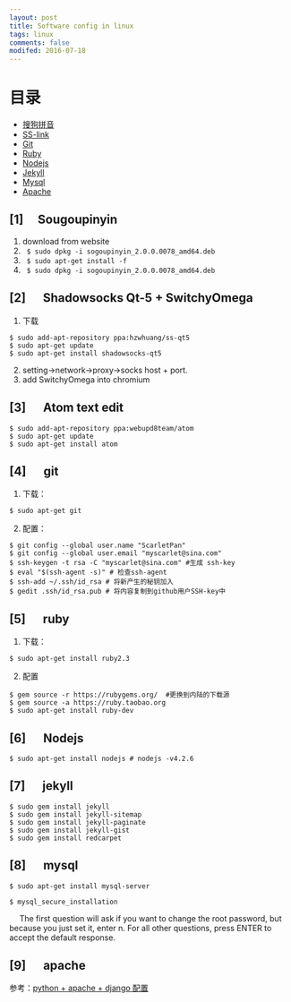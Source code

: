 ```yaml
---
layout: post
title: Software config in linux
tags: linux
comments: false
modifed: 2016-07-18
---
```


# 目录

* [搜狗拼音](#1)
* [SS-link](#2)
* [Git](#4)
* [Ruby](#5)
* [Nodejs](#6)
* [Jekyll](#7)
* [Mysql](#8)
* [Apache](#9)


### <h2 id="1"> [1] &emsp;Sougoupinyin</h2>
1. download from website
2. ``` $ sudo dpkg -i sogoupinyin_2.0.0.0078_amd64.deb```
3. ``` $ sudo apt-get install -f```
4. ``` $ sudo dpkg -i sogoupinyin_2.0.0.0078_amd64.deb```

### <h2 id="2"> [2] &emsp; Shadowsocks Qt-5 + SwitchyOmega</h2>
1. 下载

```
$ sudo add-apt-repository ppa:hzwhuang/ss-qt5
$ sudo apt-get update
$ sudo apt-get install shadowsocks-qt5
```

2. setting->network->proxy->socks host + port.
3. add SwitchyOmega into chromium

### <h2 id="3"> [3] &emsp; Atom text edit </h2>
```
$ sudo add-apt-repository ppa:webupd8team/atom
$ sudo apt-get update
$ sudo apt-get install atom
```

### <h2 id="4"> [4] &emsp; git </h2>

1. 下载：

```
$ sudo apt-get git
```
2. 配置：

```
$ git config --global user.name "ScarletPan"
$ git config --global user.email "myscarlet@sina.com"
$ ssh-keygen -t rsa -C "myscarlet@sina.com" #生成 ssh-key
$ eval "$(ssh-agent -s)" # 检查ssh-agent
$ ssh-add ~/.ssh/id_rsa # 将新产生的秘钥加入
$ gedit .ssh/id_rsa.pub # 将内容复制到github用户SSH-key中
```

### <h2 id="5"> [5] &emsp; ruby</h2>
1. 下载：

```
$ sudo apt-get install ruby2.3
```
2. 配置

```
$ gem source -r https://rubygems.org/  #更换到内陆的下载源
$ gem source -a https://ruby.taobao.org
$ sudo apt-get install ruby-dev
```

### <h2 id="6"> [6] &emsp; Nodejs </h2>
```
$ sudo apt-get install nodejs # nodejs -v4.2.6
```

### <h2 id="7"> [7] &emsp; jekyll </h2>
```
$ sudo gem install jekyll
$ sudo gem install jekyll-sitemap
$ sudo gem install jekyll-paginate
$ sudo gem install jekyll-gist
$ sudo gem install redcarpet
```

### <h2 id="8"> [8] &emsp; mysql </h2>
```
$ sudo apt-get install mysql-server
```
```
$ mysql_secure_installation
```
&emsp; The first question will ask if you want to change the root password, but because you just set it, enter n. For all other questions, press ENTER to accept the default response.

### <h2 id="9"> [9] &emsp; apache </h2>
参考：[python + apache + django 配置  ]("https://www.digitalocean.com/community/tutorials/how-to-set-up-an-apache-mysql-and-python-lamp-server-without-frameworks-on-ubuntu-14-04")

